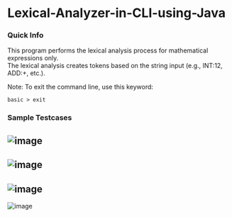 # Lexical-Analyzer-in-CLI-using-Java
### Quick Info
This program performs the lexical analysis process for mathematical expressions only.  
The lexical analysis creates tokens based on the string input (e.g., INT:12, ADD:+, etc.).  
  
Note: To exit the command line, use this keyword:
```
basic > exit
```
### Sample Testcases
![image](https://user-images.githubusercontent.com/104606066/180653103-fe23b151-950b-4f31-a740-e6986b7e021f.png)
---
![image](https://user-images.githubusercontent.com/104606066/180653191-6692ac11-1e20-4af3-8047-0a1b2389e932.png)
---
![image](https://user-images.githubusercontent.com/104606066/180653224-727cfe25-c171-4d02-a7f2-f2f1e272fe9c.png)
---
![image](https://user-images.githubusercontent.com/104606066/180653281-f8b4ca08-782d-45c9-bbae-7aa3aef3ed13.png)
